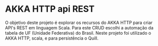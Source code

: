 # AKKA HTTP api REST

O objetivo deste projeto é explorar os recursos do AKKA HTTP para criar API's REST em linguagem
Scala. Para este CRUD escolhi a automação da tabela de UF (Unidade Federativa) do Brasil. Neste
projeto foi utilizado o AKKA HTTP, scala, e para persistência o Quill.
